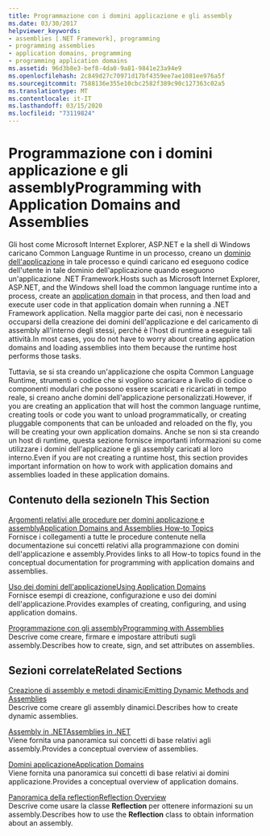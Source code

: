 ```yaml
---
title: Programmazione con i domini applicazione e gli assembly
ms.date: 03/30/2017
helpviewer_keywords:
- assemblies [.NET Framework], programming
- programming assemblies
- application domains, programming
- programming application domains
ms.assetid: 96d3b8e3-bef8-4da0-9a81-9841e23a94e9
ms.openlocfilehash: 2c849d27c70971d17bf4359ee7ae1081ee976a5f
ms.sourcegitcommit: 7588136e355e10cbc2582f389c90c127363c02a5
ms.translationtype: MT
ms.contentlocale: it-IT
ms.lasthandoff: 03/15/2020
ms.locfileid: "73119824"
---
```

# <a name="programming-with-application-domains-and-assemblies"></a><span data-ttu-id="e699d-102">Programmazione con i domini applicazione e gli assembly</span><span class="sxs-lookup"><span data-stu-id="e699d-102">Programming with Application Domains and Assemblies</span></span>

<span data-ttu-id="e699d-103">Gli host come Microsoft Internet Explorer, ASP.NET e la shell di Windows caricano Common Language Runtime in un processo, creano un [dominio dell'applicazione](application-domains.md) in tale processo e quindi caricano ed eseguono codice dell'utente in tale dominio dell'applicazione quando eseguono un'applicazione .NET Framework.</span><span class="sxs-lookup"><span data-stu-id="e699d-103">Hosts such as Microsoft Internet Explorer, ASP.NET, and the Windows shell load the common language runtime into a process, create an [application domain](application-domains.md) in that process, and then load and execute user code in that application domain when running a .NET Framework application.</span></span> <span data-ttu-id="e699d-104">Nella maggior parte dei casi, non è necessario occuparsi della creazione dei domini dell'applicazione e del caricamento di assembly all'interno degli stessi, perché è l'host di runtime a eseguire tali attività.</span><span class="sxs-lookup"><span data-stu-id="e699d-104">In most cases, you do not have to worry about creating application domains and loading assemblies into them because the runtime host performs those tasks.</span></span>  
  
<span data-ttu-id="e699d-105">Tuttavia, se si sta creando un'applicazione che ospita Common Language Runtime, strumenti o codice che si vogliono scaricare a livello di codice o componenti modulari che possono essere scaricati e ricaricati in tempo reale, si creano anche domini dell'applicazione personalizzati.</span><span class="sxs-lookup"><span data-stu-id="e699d-105">However, if you are creating an application that will host the common language runtime, creating tools or code you want to unload programmatically, or creating pluggable components that can be unloaded and reloaded on the fly, you will be creating your own application domains.</span></span> <span data-ttu-id="e699d-106">Anche se non si sta creando un host di runtime, questa sezione fornisce importanti informazioni su come utilizzare i domini dell'applicazione e gli assembly caricati al loro interno.</span><span class="sxs-lookup"><span data-stu-id="e699d-106">Even if you are not creating a runtime host, this section provides important information on how to work with application domains and assemblies loaded in these application domains.</span></span>  
  
## <a name="in-this-section"></a><span data-ttu-id="e699d-107">Contenuto della sezione</span><span class="sxs-lookup"><span data-stu-id="e699d-107">In This Section</span></span>  

[<span data-ttu-id="e699d-108">Argomenti relativi alle procedure per domini applicazione e assembly</span><span class="sxs-lookup"><span data-stu-id="e699d-108">Application Domains and Assemblies How-to Topics</span></span>](application-domains-and-assemblies-how-to-topics.md)  
<span data-ttu-id="e699d-109">Fornisce i collegamenti a tutte le procedure contenute nella documentazione sui concetti relativi alla programmazione con domini dell'applicazione e assembly.</span><span class="sxs-lookup"><span data-stu-id="e699d-109">Provides links to all How-to topics found in the conceptual documentation for programming with application domains and assemblies.</span></span>  
  
[<span data-ttu-id="e699d-110">Uso dei domini dell'applicazione</span><span class="sxs-lookup"><span data-stu-id="e699d-110">Using Application Domains</span></span>](use.md)  
<span data-ttu-id="e699d-111">Fornisce esempi di creazione, configurazione e uso dei domini dell'applicazione.</span><span class="sxs-lookup"><span data-stu-id="e699d-111">Provides examples of creating, configuring, and using application domains.</span></span>  
  
[<span data-ttu-id="e699d-112">Programmazione con gli assembly</span><span class="sxs-lookup"><span data-stu-id="e699d-112">Programming with Assemblies</span></span>](../../standard/assembly/program.md)  
<span data-ttu-id="e699d-113">Descrive come creare, firmare e impostare attributi sugli assembly.</span><span class="sxs-lookup"><span data-stu-id="e699d-113">Describes how to create, sign, and set attributes on assemblies.</span></span>  
  
## <a name="related-sections"></a><span data-ttu-id="e699d-114">Sezioni correlate</span><span class="sxs-lookup"><span data-stu-id="e699d-114">Related Sections</span></span>  

[<span data-ttu-id="e699d-115">Creazione di assembly e metodi dinamici</span><span class="sxs-lookup"><span data-stu-id="e699d-115">Emitting Dynamic Methods and Assemblies</span></span>](../reflection-and-codedom/emitting-dynamic-methods-and-assemblies.md)  
<span data-ttu-id="e699d-116">Descrive come creare gli assembly dinamici.</span><span class="sxs-lookup"><span data-stu-id="e699d-116">Describes how to create dynamic assemblies.</span></span>  
  
[<span data-ttu-id="e699d-117">Assembly in .NET</span><span class="sxs-lookup"><span data-stu-id="e699d-117">Assemblies in .NET</span></span>](../../standard/assembly/index.md)  
<span data-ttu-id="e699d-118">Viene fornita una panoramica sui concetti di base relativi agli assembly.</span><span class="sxs-lookup"><span data-stu-id="e699d-118">Provides a conceptual overview of assemblies.</span></span>  
  
[<span data-ttu-id="e699d-119">Domini applicazione</span><span class="sxs-lookup"><span data-stu-id="e699d-119">Application Domains</span></span>](application-domains.md)  
<span data-ttu-id="e699d-120">Viene fornita una panoramica sui concetti di base relativi ai domini applicazione.</span><span class="sxs-lookup"><span data-stu-id="e699d-120">Provides a conceptual overview of application domains.</span></span>  
  
[<span data-ttu-id="e699d-121">Panoramica della reflection</span><span class="sxs-lookup"><span data-stu-id="e699d-121">Reflection Overview</span></span>](../reflection-and-codedom/reflection.md)  
<span data-ttu-id="e699d-122">Descrive come usare la classe **Reflection** per ottenere informazioni su un assembly.</span><span class="sxs-lookup"><span data-stu-id="e699d-122">Describes how to use the **Reflection** class to obtain information about an assembly.</span></span>
